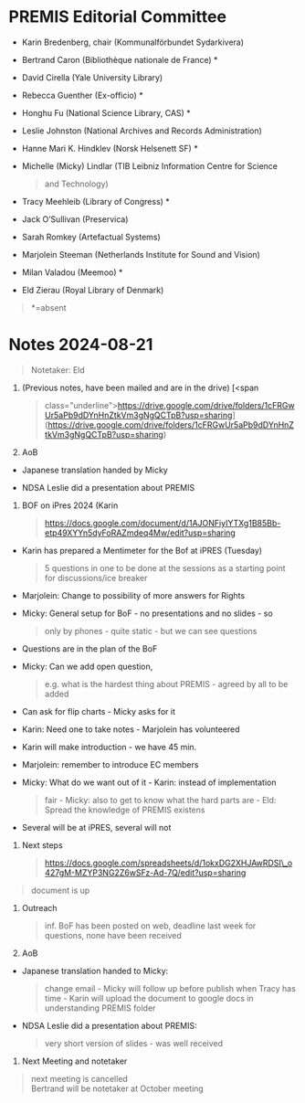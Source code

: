 PREMIS Editorial Committee 
==========================

-   Karin Bredenberg, chair (Kommunalförbundet Sydarkivera)

-   Bertrand Caron (Bibliothèque nationale de France) \*

-   David Cirella (Yale University Library)

-   Rebecca Guenther (Ex-officio) \*

-   Honghu Fu (National Science Library, CAS) \*

-   Leslie Johnston (National Archives and Records Administration)

-   Hanne Mari K. Hindklev (Norsk Helsenett SF) \*

-   Michelle (Micky) Lindlar (TIB Leibniz Information Centre for Science
    > and Technology)

-   Tracy Meehleib (Library of Congress) \*

-   Jack O’Sullivan (Preservica)

-   Sarah Romkey (Artefactual Systems) 

-   Marjolein Steeman (Netherlands Institute for Sound and Vision) 

-   Milan Valadou (Meemoo) \*

-   Eld Zierau (Royal Library of Denmark)

> \*=absent

Notes 2024-08-21
================

> Notetaker: Eld

1.  (Previous notes, have been mailed and are in the drive) [<span
    > class="underline">https://drive.google.com/drive/folders/1cFRGwUr5aPb9dDYnHnZtkVm3gNgQCTpB?usp=sharing</span>](https://drive.google.com/drive/folders/1cFRGwUr5aPb9dDYnHnZtkVm3gNgQCTpB?usp=sharing)

2.  AoB

-   Japanese translation handed by Micky

-   NDSA Leslie did a presentation about PREMIS

1.  BOF on iPres 2024 (Karin  
    > [<span
    > class="underline">https://docs.google.com/document/d/1AJONFiyIYTXg1B85Bb-etp49XYYn5dyFoRAZmdeq4Mw/edit?usp=sharing</span>](https://docs.google.com/document/d/1AJONFiyIYTXg1B85Bb-etp49XYYn5dyFoRAZmdeq4Mw/edit?usp=sharing)

-   Karin has prepared a Mentimeter for the Bof at iPRES (Tuesday)  
    > 5 questions in one to be done at the sessions as a starting point
    > for discussions/ice breaker

-   Marjolein: Change to possibility of more answers for Rights

-   Micky: General setup for BoF - no presentations and no slides - so
    > only by phones - quite static - but we can see questions

-   Questions are in the plan of the BoF

-   Micky: Can we add open question,  
    > e.g. what is the hardest thing about PREMIS - agreed by all to be
    > added

-   Can ask for flip charts - Micky asks for it

-   Karin: Need one to take notes - Marjolein has volunteered

-   Karin will make introduction - we have 45 min.

-   Marjolein: remember to introduce EC members

-   Micky: What do we want out of it - Karin: instead of implementation
    > fair - Micky: also to get to know what the hard parts are - Eld:
    > Spread the knowledge of PREMIS existens

-   Several will be at iPRES, several will not

1.  Next steps  
    > [<span
    > class="underline">https://docs.google.com/spreadsheets/d/1okxDG2XHJAwRDSI\_o427gM-MZYP3NG2Z6wSFz-Ad-7Q/edit?usp=sharing</span>](https://docs.google.com/spreadsheets/d/1okxDG2XHJAwRDSI_o427gM-MZYP3NG2Z6wSFz-Ad-7Q/edit?usp=sharing)

> document is up

1.  Outreach  
    > inf. BoF has been posted on web, deadline last week for questions,
    > none have been received

2.  AoB

-   Japanese translation handed to Micky:  
    > change email - Micky will follow up before publish when Tracy has
    > time - Karin will upload the document to google docs in
    > understanding PREMIS folder

-   NDSA Leslie did a presentation about PREMIS:  
    > very short version of slides - was well received

1.  Next Meeting and notetaker

> next meeting is cancelled  
> Bertrand will be notetaker at October meeting
